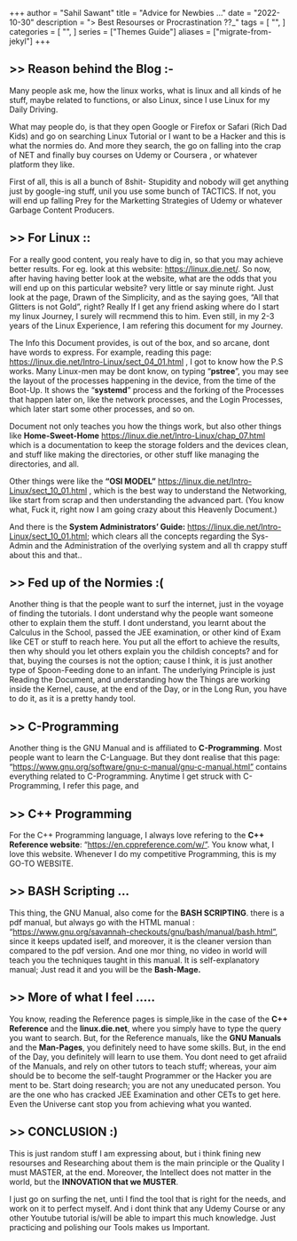 +++
author = "Sahil Sawant"
title = "Advice for Newbies ..."
date = "2022-10-30"
description = "> Best Resourses or Procrastination ??_"
tags = [
    "",
]
categories = [
    "",
]
series = ["Themes Guide"]
aliases = ["migrate-from-jekyl"]
+++


##  >> Reason behind the Blog :- 

Many people ask me, how the linux works, what is linux and all kinds of he stuff, maybe related to functions, or also Linux, since I use Linux for my Daily Driving.

What may people do, is that they open Google or Firefox or Safari (Rich Dad Kids) and go on searching Linux Tutorial or I want to be a Hacker and this is what the normies do. And more they search, the go on falling into the crap of NET and finally buy courses on Udemy or Coursera , or whatever platform they like.

First of all, this is all a bunch of 8shit- Stupidity and nobody will get anything just by google-ing stuff, unil you use some bunch of TACTICS. If not, you will end up falling Prey for the Marketting Strategies of Udemy or whatever Garbage Content Producers.


##  >> For Linux :: 

For a really good content, you realy have to dig in, so that you may achieve better results. For eg. look at this website: https://linux.die.net/. So now, after having having better look at the website, what are the odds that you will end up on this particular website? very little or say minute right. Just look at the page, Drawn of the Simplicity, and as the saying goes, “All that Glitters is not Gold”, right? Really If I get any friend asking where do I start my linux Journey, I surely will recmmend this to him. Even still, in my 2-3 years of the Linux Experience, I am refering this document for my Journey.

The Info this Document provides, is out of the box, and so arcane, dont have words to express. For example, reading this page: https://linux.die.net/Intro-Linux/sect_04_01.html , I got to know how the P.S works. Many Linux-men may be dont know, on typing “**pstree**”, you may see the layout of the processes happening in the device, from the time of the Boot-Up. It shows the “**systemd**” process and the forking of the Processes that happen later on, like the network processes, and the Login Processes, which later start some other processes, and so on.

Document not only teaches you how the things work, but also other things like **Home-Sweet-Home** https://linux.die.net/Intro-Linux/chap_07.html which is a documentation to keep the storage folders and the devices clean, and stuff like making the directories, or other stuff like managing the directories, and all.

Other things were like the **“OSI MODEL”** https://linux.die.net/Intro-Linux/sect_10_01.html , which is the best way to understand the Networking, like start from scrap and then understanding the advanced part. (You know what, Fuck it, right now I am going crazy about this Heavenly Document.)

And there is the **System Administrators’ Guide:** https://linux.die.net/Intro-Linux/sect_10_01.html; which clears all the concepts regarding the Sys-Admin and the Administration of the overlying system and all th crappy stuff about this and that..


##  >> Fed up of the Normies :( 

Another thing is that the people want to surf the internet, just in the voyage of finding the tutorials. I dont understand why the people want someone other to explain them the stuff. I dont understand, you learnt about the Calculus in the School, passed the JEE examination, or other kind of Exam like CET or stuff to reach here. You put all the effort to achieve the results, then why should you let others explain you the childish concepts? and for that, buying the courses is not the option; cause I think, it is just another type of Spoon-Feeding done to an infant. The underlying Principle is just Reading the Document, and understanding how the Things are working inside the Kernel, cause, at the end of the Day, or in the Long Run, you have to do it, as it is a pretty handy tool.


## >> C-Programming

Another thing is the GNU Manual and is affiliated to **C-Programming**. Most people want to learn the C-Language. But they dont realise that this page: “https://www.gnu.org/software/gnu-c-manual/gnu-c-manual.html” contains everything related to C-Programming. Anytime I get struck with C-Programming, I refer this page, and

## >> C++ Programming

For the C++ Programming language, I always love refering to the **C++ Reference website**: “https://en.cppreference.com/w/”. You know what, I love this website. Whenever I do my competitive Programming, this is my GO-TO WEBSITE.

## >> BASH Scripting ...

This thing, the GNU Manual, also come for the **BASH SCRIPTING**. there is a pdf manual, but always go with the HTML manual : “https://www.gnu.org/savannah-checkouts/gnu/bash/manual/bash.html”, since it keeps updated iself, and moreover, it is the cleaner version than compared to the pdf version. And one mor thing, no video in world will teach you the techniques taught in this manual. It is self-explanatory manual; Just read it and you will be the **Bash-Mage.**


## >> More of what I feel .....

You know, reading the Reference pages is simple,like in the case of the **C++ Reference** and the **linux.die.net**, where you simply have to type the query you want to search. But, for the Reference manuals, like the **GNU Manuals** and the **Man-Pages**, you definitely need to have some skills. But, in the end of the Day, you definitely will learn to use them. You dont need to get afraiid of the Manuals, and rely on other tutors to teach stuff; whereas, your aim should be to become the self-taught Programmer or the Hacker you are ment to be. Start doing research; you are not any uneducated person. You are the one who has cracked JEE Examination and other CETs to get here. Even the Universe cant stop you from achieving what you wanted.

## >> CONCLUSION :)

This is just random stuff I am expressing about, but i think fining new resourses and Researching about them is the main principle or the Quality I must MASTER, at the end. Moreover, the Intellect does not matter in the world, but the **INNOVATION that we MUSTER**.

I just go on surfing the net, unti I find the tool that is right for the needs, and work on it to perfect myself. And i dont think that any Udemy Course or any other Youtube tutorial is/will be able to impart this much knowledge. Just practicing and polishing our Tools makes us Important.
